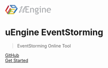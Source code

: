 <!-- _coverpage.md -->

<img src="logo_bright.png" width="150px">

# uEngine EventStorming

> EventStorming Online Tool

[GitHub](https://github.com/TheOpenCloudEngine/EventStorming)   
[Get Started](getting-start.md)
